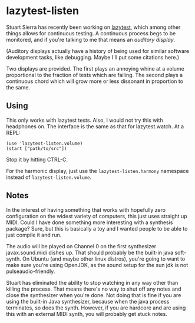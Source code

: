 lazytest-listen
===============

Stuart Sierra has recently been working on
[lazytest](http://github.com/stuartsierra/lazytest), which among other
things allows for continuous testing. A continuous process begs to be
monitored, and if you're talking to me that means an *auditory display*.

(Auditory displays actually have a history of being used for similar
software development tasks, like debugging. Maybe I'll put some
citations here.)

Two displays are provided. The first plays an annoying whine at a
volume proportional to the fraction of tests which are failing. The
second plays a continuous chord which will grow more or less dissonant
in proportion to the same.

Using
-----

This only works with lazytest tests. Also, I would not try this with
headphones on. The interface is the same as that for
lazytest.watch. At a REPL:

    (use 'lazytest-listen.volume)
    (start ["path/to/src"])

Stop it by hitting CTRL-C.

For the harmonic display, just use the `lazytest-listen.harmony`
namespace instead of `lazytest-listen.volume`.

Notes
-----

In the interest of having something that works with hopefully zero
configuration on the widest variety of computers, this just uses
straight up MIDI. Could I have done something more interesting with a
synthesis package? Sure, but this is basically a toy and I wanted
people to be able to just compile it and run.

The audio will be played on Channel 0 on the first synthesizer
javax.sound.midi dishes up. That should probably be the built-in java
soft-synth. On Ubuntu (and maybe other linux distros), you're going to
want to make sure you're using OpenJDK, as the sound setup for the sun
jdk is not pulseaudio-friendly.

Stuart has eliminated the ability to stop watching in any way other
than killing the process. That means there's no way to shut off any
notes and close the synthesizer when you're done. Not doing that is
fine if you are using the built-in Java synthesizer, because when the
java process terminates, so does the synth. However, if you are
hardcore and are using this with an external MIDI synth, you will
probably get stuck notes.
